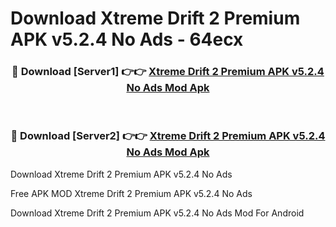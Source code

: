 # Download Xtreme Drift 2 Premium APK v5.2.4 No Ads - 64ecx



<div align="center">
<h3>🔴 Download [Server1] 👉👉 <a href="https://momento.my/?title=Xtreme_Drift_2_Premium_APK_v5.2.4_No_Ads">Xtreme Drift 2 Premium APK v5.2.4 No Ads Mod Apk</a></h3><br>

<h3>🔴 Download [Server2] 👉👉 <a href="https://momento.my/?title=Xtreme_Drift_2_Premium_APK_v5.2.4_No_Ads">Xtreme Drift 2 Premium APK v5.2.4 No Ads Mod Apk</a></h3>
</div>



Download Xtreme Drift 2 Premium APK v5.2.4 No Ads 

Free APK MOD Xtreme Drift 2 Premium APK v5.2.4 No Ads 

Download Xtreme Drift 2 Premium APK v5.2.4 No Ads Mod For Android
